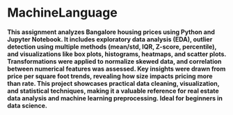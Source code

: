 # MachineLanguage

**This assignment analyzes Bangalore housing prices using Python and Jupyter Notebook. It includes exploratory data analysis (EDA), outlier detection using multiple methods (mean/std, IQR, Z-score, percentile), and visualizations like box plots, histograms, heatmaps, and scatter plots. Transformations were applied to normalize skewed data, and correlation between numerical features was assessed. Key insights were drawn from price per square foot trends, revealing how size impacts pricing more than rate. This project showcases practical data cleaning, visualization, and statistical techniques, making it a valuable reference for real estate data analysis and machine learning preprocessing. Ideal for beginners in data science.**
